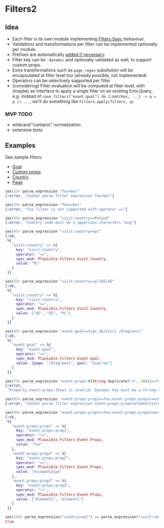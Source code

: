 # Filters2

## Idea

- Each filter is its own module implementing [Filters.Spec](lib/spec.ex) behaviour.
- Validations and transformations per filter can be implemented optionally per module.
- Prefixes are automatically [added if necessary](lib/spec/clauses.ex).
- Filter key can be `:dynamic` and optionally validated as well,
  to support custom props.
- Extra transformations such as `page_regex` subsitution will be
  encapsulated at filter level too (already possible, not implemented)
- Operators can be selectively supported per filter
- (considering) Filter evaluation will be computed at filter level, with (maybe)
  an interface to apply a single filter on an existing Ecto.Query,
  e.g. instead of `case filters["event:goal"] do {:matches, ...} -> q = q |> ...`,
  we'll do something like `Filters.apply(filters, q)`

### MVP TODO

- wildcard/"contains" normalization
- extensive tests

## Examples

See sample filters:

- [Goal](lib/event/goal.ex)
- [Custom props](lib/event/props.ex)
- [Country](lib/visit/country.ex)
- [Page](lib/visit/page.ex)

```elixir
iex(1)> parse_expression "foo=bar"
{:error, "Cannot parse filter expression foo=bar"}

iex(2)> parse_expression "foo==bar"
{:error, "foo filter is not supported with operator =="}

iex(3)> parse_expression "visit:country==Poland"
{:error, "Country code must be 2 uppercase characters long"}

iex(4)> parse_expression "visit:country==pl"
{:ok,
 %{
   "visit:country" => %{
     key: "visit:country",
     operator: "==",
     spec_mod: Plausible.Filters.Visit.Country,
     value: "PL"
   }
 }}

iex(5)> parse_expression "visit:country==pl|EE|dE"
{:ok,
 %{
   "visit:country" => %{
     key: "visit:country",
     operator: "==",
     spec_mod: Plausible.Filters.Visit.Country,
     value: ["DE", "EE", "PL"]
   }
 }}

iex(6)> parse_expression "event:goal==Sign Up|Visit /blog/post"
{:ok,
 %{
   "event:goal" => %{
     key: "event:goal",
     operator: "==",
     spec_mod: Plausible.Filters.Event.Goal,
     value: [page: "/blog/post", goal: "Sign Up"]
   }
 }}

iex(7)> parse_expression "event:props:#{String.duplicate("a", 200)}==foo"
{:error,
 "Property event:props:{key} is invalid. Dynamic key must be a string of 1..120 characters"}

iex(8)> parse_expression "event:props:prop1==foo;event:props:prop2==escaped\\|pipe;event:props:prop3=element1|element2"
{:error, "Cannot parse filter expression event:props:prop3=element1|element2"}

iex(9)> parse_expression "event:props:prop1==foo;event:props:prop2==escaped\\|pipe;event:props:prop3!=element1|element2"
{:ok,
 %{
   "event:props:prop1" => %{
     key: "event:props:prop1",
     operator: "==",
     spec_mod: Plausible.Filters.Event.Props,
     value: "foo"
   },
   "event:props:prop2" => %{
     key: "event:props:prop2",
     operator: "==",
     spec_mod: Plausible.Filters.Event.Props,
     value: "escaped|pipe"
   },
   "event:props:prop3" => %{
     key: "event:props:prop3",
     operator: "!=",
     spec_mod: Plausible.Filters.Event.Props,
     value: ["element2", "element1"]
   }
 }}

iex(10)> parse_expression("country==pl") == parse_expression("visit:country==PL")
true
```
